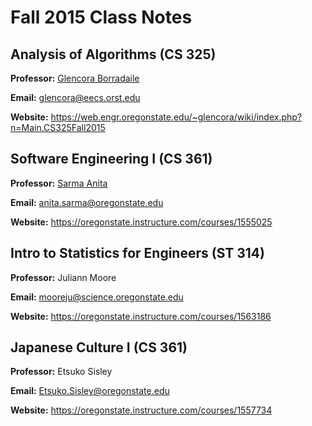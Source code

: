 # Fall 2015 Class Notes

## Analysis of Algorithms (CS 325)
**Professor:** [Glencora Borradaile](http://eecs.oregonstate.edu/people/borradaile-glencora)

**Email:** glencora@eecs.orst.edu

**Website:** https://web.engr.oregonstate.edu/~glencora/wiki/index.php?n=Main.CS325Fall2015


## Software Engineering I (CS 361)
**Professor:** [Sarma Anita](http://eecs.oregonstate.edu/people/sarma-anita)

**Email:** anita.sarma@oregonstate.edu

**Website:** https://oregonstate.instructure.com/courses/1555025


## Intro to Statistics for Engineers (ST 314)
**Professor:** Juliann Moore

**Email:** mooreju@science.oregonstate.edu

**Website:** https://oregonstate.instructure.com/courses/1563186

## Japanese Culture I (CS 361)
**Professor:** Etsuko Sisley

**Email:** Etsuko.Sisley@oregonstate.edu

**Website:** https://oregonstate.instructure.com/courses/1557734
